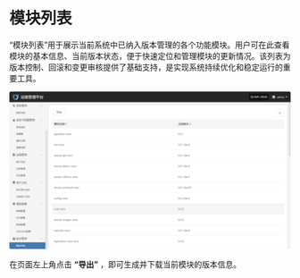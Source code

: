 # **模块列表**

“模块列表”用于展示当前系统中已纳入版本管理的各个功能模块。用户可在此查看模块的基本信息、当前版本状态，便于快速定位和管理模块的更新情况。该列表为版本控制、回滚和变更审核提供了基础支持，是实现系统持续优化和稳定运行的重要工具。

![](./images/modules1.png)

在页面左上角点击 **“导出”** ，即可生成并下载当前模块的版本信息。